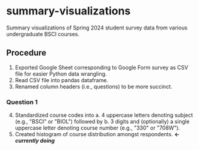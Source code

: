 # summary-visualizations
Summary visualizations of Spring 2024 student survey data from various undergraduate BSCI courses.

## Procedure
1. Exported Google Sheet corresponding to Google Form survey as CSV file for easier Python data wrangling.
2. Read CSV file into pandas dataframe.
3. Renamed column headers (i.e., questions) to be more succinct.

### Question 1
4. Standardized course codes into
    a. 4 uppercase letters denoting subject (e.g., "BSCI" or "BIOL") followed by
    b. 3 digits and (optionally) a single uppercase letter denoting course number (e.g., "330" or "708W").
5. Created histogram of course distribution amongst respondents. **<- _currently doing_**